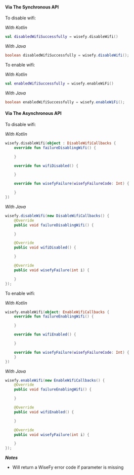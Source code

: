 #### Via The Synchronous API

To disable wifi:

_With Kotlin_

```kotlin
val disabledWifiSuccessfully = wisefy.disableWifi()
```

_With Java_

```java
boolean disabledWifiSuccessfully = wisefy.disableWifi();
```

To enable wifi:

_With Kotlin_

```kotlin
val enabledWifiSuccessfully = wisefy.enableWiFi()
```

_With Java_

```java
boolean enabledWifiSuccessfully = wisefy.enableWiFi();
```

#### Via The Asynchronous API

To disable wifi:

_With Kotlin_

```kotlin
wisefy.disableWifi(object : DisableWifiCallbacks {
    override fun failureDisablingWifi() {

    }

    override fun wifiDisabled() {

    }

    override fun wisefyFailure(wisefyFailureCode: Int) {

    }
})
```

_With Java_

```java
wisefy.disableWifi(new DisableWifiCallbacks() {
    @Override
    public void failureDisablingWifi() {

    }

    @Override
    public void wifiDisabled() {

    }

    @Override
    public void wisefyFailure(int i) {

    }
});
```

To enable wifi:

_With Kotlin_

```kotlin
wisefy.enableWifi(object: EnableWifiCallbacks {
    override fun failureEnablingWifi() {

    }

    override fun wifiEnabled() {

    }

    override fun wisefyFailure(wisefyFailureCode: Int) {
    }
})
```

_With Java_

```java
wisefy.enableWifi(new EnableWifiCallbacks() {
    @Override
    public void failureEnablingWifi() {

    }

    @Override
    public void wifiEnabled() {

    }

    @Override
    public void wisefyFailure(int i) {

    }
});
```

***Notes***

- Will return a WiseFy error code if parameter is missing